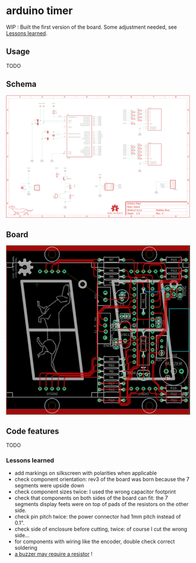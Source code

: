 # arduino timer

WIP : Built the first version of the board. Some adjustment needed, see [Lessons learned](#Lessons-learned).

## Usage

TODO

## Schema

![Schema](sch/timer-board-sch.png)

## Board

![Board](sch/timer-board-brd.png)

## Code features

TODO

### Lessons learned

- add markings on silkscreen with polarities when applicable
- check component orientation: rev3 of the board was born because the 7 segments were upside down
- check component sizes twice: I used the wrong capacitor footprint
- check that components on both sides of the board can fit: the 7 segments display feets were on top of pads of the resistors on the other side.
- check pin pitch twice: the power connector had 1mm pitch instead of 0.1".
- check side of enclosure before cutting, twice: of course I cut the wrong side...
- for components with wiring like the encoder, double check correct soldering
- [a buzzer may require a resistor](https://electronics.stackexchange.com/questions/6500/connecting-piezo-buzzer-with-bjt) !